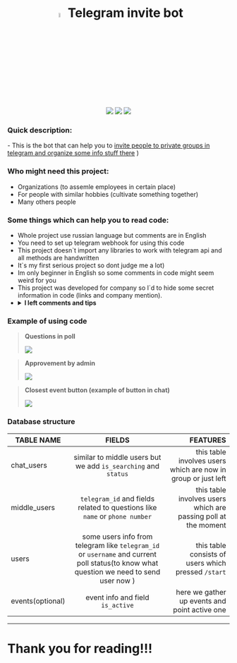 <h1 align="center">
    <img src="https://media3.giphy.com/media/ZcdZ7ldgeIhfesqA6E/giphy.gif?cid=ecf05e47aawgrwx2bbpyn75jxq121vn8hosk04n1n786d7p0&rid=giphy.gif&ct=s" width="5%"></img><b> </b>Telegram invite bot
</h1>

<p align="center">
    <img src="https://img.shields.io/badge/technologies-php%2C%20telegram%20bot%20api-orange">
    <img src="https://img.shields.io/badge/creator-seyoulax-brightgreen">
    <img src="https://img.shields.io/github/repo-size/seyoulax/invite-bot">
</p>

### Quick description:

 <p> - This is the bot that can help you to <ins>invite people to private groups in telegram and organize some info stuff there</ins> )</p>
 
### Who might need this project:

<ul>
    <li>Organizations (to assemle employees in certain place)</li>
    <li>For people with similar hobbies (cultivate something together)</li>
    <li>Many others people</li>
</ul>
 
### Some things which can help you to read code:

<ul> 
<li>Whole project use russian language but comments are in English</li>
<li>You need to set up telegram webhook for using this code</li>
<li>This project doesn`t import any libraries to work with telegram api and all methods are handwritten</li>
<li>It`s my first serious project so dont judge me a lot)</li>
<li>Im only beginner in English so some comments in code might seem weird for you</li>
<li>This project was developed for company so I`d to hide some secret information in code (links and company mention).</li>
<li>
<details>
    <summary><b>I left comments and tips</b></summary>
       
```php 
# 2 question (user`s name)
$textToSend = "(text to let user know that he was banned)";
```

</details>
</li>
</ul>

### Example of using code
<p>
    
> **Questions in poll**
>
> <img src="https://im4.ezgif.com/tmp/ezgif-4-42b41271fe.gif">
    
> **Approvement by admin**
>    
> <img src="https://im.ezgif.com/tmp/ezgif-1-e44550c411.gif">
    
> **Closest event button (example of button in chat)**
>    
> <img src="https://im.ezgif.com/tmp/ezgif-1-47d63fe18b.gif">
    
</p>


### Database structure

| TABLE NAME | FIELDS | FEATURES |
|----------------|:---------:|----------------:|
| chat_users | similar to middle users but we add `is_searching` and `status` | this table involves users which are now in group or just left |
| middle_users | `telegram_id` and fields related to questions like `name` or `phone number`  | this table involves users which are passing poll at the moment  |
| users | some users info from telegram like `telegram_id` or `username` and current poll status(to know what question we need to send user now ) |this table consists of users which pressed `/start`| 
| events(optional)| event info and field `is_active` | here we gather up events and point active one | 

_______

# Thank you for reading!!!
